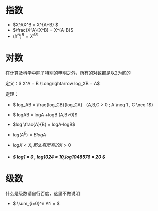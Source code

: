 # 指数

* $X^AX^B = X^{A+B} $
* $\frac{X^A}{X^B}  = X^{A-B}$
* $(X^A)^B = X^{AB}$

# 对数

在计算及科学中除了特别的申明之外，所有的对数都是以2为底的

定义：$ X^A = B \Longrightarrow log_XB  = A$

定理：

* $ log_AB  = \frac{log_CB}{log_CA} （A,B,C > 0 ; A \neq 1 , C \neq 1$）

* $ logAB  = logA +logB  (A,B>0)$
* $log \frac{A}{B} = logA-logB$
* $log(A^B)=BlogA$
* $logX<X,那么有所有的 X > 0$

* ##### $ log1 = 0 , log1024 = 10,log1048576 = 20 $

# 级数

什么是级数请自行百度，这里不做说明

* $ \sum_{i=0}^n A^i =  $

